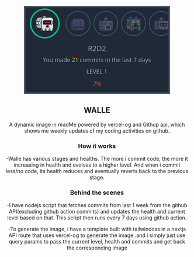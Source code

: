 
<div style="text-align: center;" >

![walle image](./image.png)

## WALLE
A dynamic image in readMe powered by vercel-og and Githup api, which shows me weekly updates of my coding activities on github.

### How it works
-Walle has various stages and healths. The more i commit code, the more it increasing in health and  evolves to a higher level. And when i commit less/no code, its health reduces and eventually reverts back to the previous stage.

### Behind the scenes
-I have nodejs script that fetches commits from last 1 week from the github API(excluding github action commits) and updates the health and current level based on that. This script then runs every 7 days using github action.

-To generate the image, i have a template built with tailwindcss in a nextjs API route that uses vercel-og to generate the image..and i simply just use query params to pass the current level, health and commits and get back the corresponding image

</div>
    
